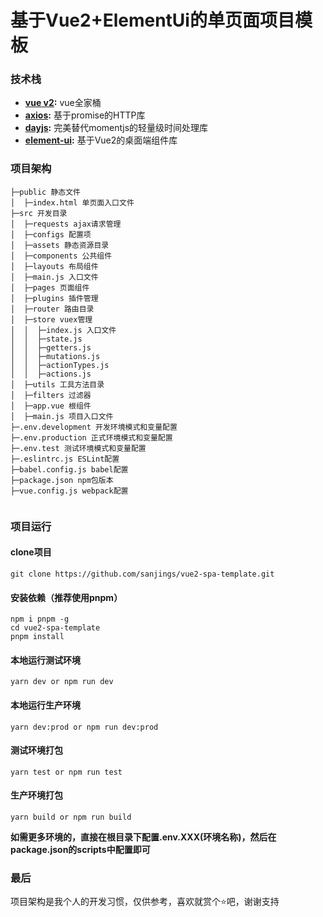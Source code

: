 # 基于Vue2+ElementUi的单页面项目模板

### 技术栈  
- **[vue v2](https://github.com/vuejs/vue):**  vue全家桶
- **[axios](https://github.com/axios/axios):**  基于promise的HTTP库
- **[dayjs](https://github.com/iamkun/dayjs):** 完美替代momentjs的轻量级时间处理库
- **[element-ui](https://github.com/ElemeFE/element):** 基于Vue2的桌面端组件库

### 项目架构
```
├─public 静态文件
│  ├─index.html 单页面入口文件 
├─src 开发目录
│  ├─requests ajax请求管理  
│  ├─configs 配置项 
│  ├─assets 静态资源目录 
│  ├─components 公共组件
│  ├─layouts 布局组件
│  ├─main.js 入口文件
│  ├─pages 页面组件 
│  ├─plugins 插件管理 
│  ├─router 路由目录 
│  ├─store vuex管理 
│  │  ├─index.js 入口文件
│  │  ├─state.js
│  │  ├─getters.js
│  │  ├─mutations.js
│  │  ├─actionTypes.js
│  │  ├─actions.js
│  ├─utils 工具方法目录
│  ├─filters 过滤器
│  ├─app.vue 根组件
│  ├─main.js 项目入口文件
├─.env.development 开发环境模式和变量配置
├─.env.production 正式环境模式和变量配置
├─.env.test 测试环境模式和变量配置
├─.eslintrc.js ESLint配置
├─babel.config.js babel配置
├─package.json npm包版本
├─vue.config.js webpack配置
    
```

### 项目运行
#### clone项目
```
git clone https://github.com/sanjings/vue2-spa-template.git
```
#### 安装依赖（推荐使用pnpm）
```
npm i pnpm -g
cd vue2-spa-template
pnpm install
```

#### 本地运行测试环境
```
yarn dev or npm run dev
```
#### 本地运行生产环境
```
yarn dev:prod or npm run dev:prod
```
#### 测试环境打包
```
yarn test or npm run test
```
#### 生产环境打包
```
yarn build or npm run build
```
**如需更多环境的，直接在根目录下配置.env.XXX(环境名称)，然后在package.json的scripts中配置即可**

### 最后
项目架构是我个人的开发习惯，仅供参考，喜欢就赏个⭐吧，谢谢支持

